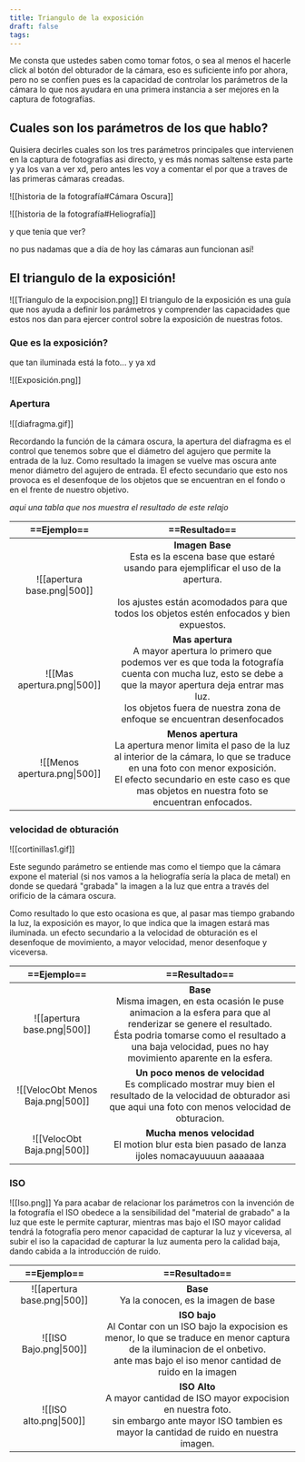 ```yaml
---
title: Triangulo de la exposición
draft: false
tags:
---
```

Me consta que ustedes saben como tomar fotos, o sea al menos el hacerle click al botón del obturador de la cámara, eso es suficiente info por ahora, pero no se confíen pues es la capacidad de controlar los parámetros de la cámara lo que nos ayudara en una primera instancia a ser mejores en la captura de fotografías.

## Cuales son los parámetros de los que hablo?

Quisiera decirles cuales son los tres parámetros principales que intervienen en la captura de fotografías asi directo, y es más nomas saltense esta parte y ya los van a ver xd, pero antes les voy a comentar el por que a traves de las primeras cámaras creadas. 

![[historia de la fotografía#Cámara Oscura]]

![[historia de la fotografía#Heliografía]]

y que tenia que ver?

no pus nadamas que a día de hoy las cámaras aun funcionan así!

## El triangulo de la exposición!

![[Triangulo de la expocision.png]]
El triangulo de la exposición es una guía que nos ayuda a definir los parámetros y comprender las capacidades que estos nos dan para ejercer control sobre la exposición de nuestras fotos.

### Que es la exposición?

que tan iluminada está la foto...
y ya xd

![[Exposición.png]]
### Apertura

![[diafragma.gif]]

Recordando la función de la cámara oscura, la apertura del diafragma es el control que tenemos sobre que el diámetro del agujero que permite la entrada de la luz. Como resultado la imagen se vuelve mas oscura ante menor diámetro del agujero de entrada.
El efecto secundario que esto nos provoca es el desenfoque de los objetos que se encuentran en el fondo o en el frente de nuestro objetivo.

*aqui una tabla que nos muestra el resultado de este relajo*


|       ==**Ejemplo**==        |                                                                                                                     ==Resultado==                                                                                                                     |
| :--------------------------: | :---------------------------------------------------------------------------------------------------------------------------------------------------------------------------------------------------------------------------------------------------: |
| ![[apertura base.png\|500]]  |                         **Imagen Base**<br>Esta es la escena base que estaré usando para ejemplificar el uso de la apertura.<br><br>los ajustes están acomodados para que todos los objetos estén enfocados y bien expuestos.                         |
|  ![[Mas apertura.png\|500]]  | **Mas apertura**<br>A mayor apertura lo primero que podemos ver es que toda la fotografía cuenta con mucha luz, esto se debe a que la mayor apertura deja entrar mas luz.<br> los objetos fuera de nuestra zona de enfoque se encuentran desenfocados |
| ![[Menos apertura.png\|500]] |    **Menos apertura**<br>La apertura menor limita el paso de la luz al interior de la cámara, lo que se traduce en una foto con menor exposición.<br>El efecto secundario en este caso es que mas objetos en nuestra foto se encuentran enfocados.    |


### velocidad de obturación
![[cortinillas1.gif]]

Este segundo parámetro se entiende mas como el tiempo que la cámara expone el material (si nos vamos a la heliografía sería la placa de metal) en donde se quedará "grabada" la imagen a la luz que entra a través del orificio de la cámara oscura.

Como resultado lo que esto ocasiona es que, al pasar mas tiempo grabando la luz, la exposición es mayor, lo que indica que la imagen estará mas iluminada.
un efecto secundario a la velocidad de obturación es el desenfoque de movimiento, a mayor velocidad, menor desenfoque y viceversa.


|          ==**Ejemplo**==          |                                                                                                              ==Resultado==                                                                                                              |
| :-------------------------------: | :-------------------------------------------------------------------------------------------------------------------------------------------------------------------------------------------------------------------------------------: |
|    ![[apertura base.png\|500]]    | **Base**<br>Misma imagen, en esta ocasión le puse animacion a la esfera para que al renderizar se genere el resultado.<br>Ésta podria tomarse como el resultado a una baja velocidad, pues no hay movimiento aparente en la esfera.<br> |
| ![[VelocObt Menos Baja.png\|500]] |                                   **Un poco menos de velocidad**<br>Es complicado mostrar muy bien el resultado de la velocidad de obturador asi que aqui una foto con menos velocidad de obturacion.                                   |
|    ![[VelocObt Baja.png\|500]]    |                                                                    **Mucha menos velocidad**<br>El motion blur esta bien pasado de lanza ijoles nomacayuuuun aaaaaaa                                                                    |


### ISO
![[Iso.png]]
Ya para acabar de relacionar los parámetros con la invención de la fotografía el ISO obedece a la sensibilidad del "material de grabado" a la luz que este le permite capturar, mientras mas bajo el ISO mayor calidad tendrá la fotografía pero menor capacidad de capturar la luz y viceversa, al subir el iso la capacidad de capturar la luz aumenta pero la calidad baja, dando cabida a la introducción de ruido.

|       ==**Ejemplo**==       |                                                                                            ==Resultado==                                                                                            |
| :-------------------------: | :-------------------------------------------------------------------------------------------------------------------------------------------------------------------------------------------------: |
| ![[apertura base.png\|500]] |                                                                           **Base**<br>Ya la conocen, es la imagen de base                                                                           |
|   ![[ISO  Bajo.png\|500]]   | **ISO bajo**<br>Al Contar con un ISO bajo la expocision es menor, lo que se traduce en menor captura de la iluminacion de el onbetivo.<br>ante mas bajo el iso menor cantidad de ruido en la imagen |
|   ![[ISO  alto.png\|500]]   |                  **ISO Alto**<br>A mayor cantidad de ISO mayor expocision en nuestra foto. <br>sin embargo ante mayor ISO tambien es mayor la cantidad de ruido en nuestra imagen.                  |

